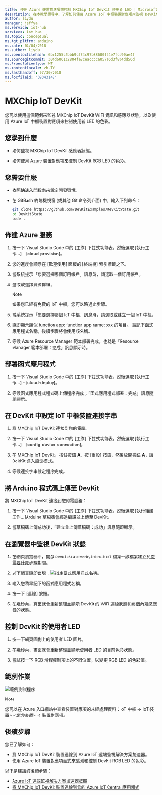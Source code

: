 ```yaml
---
title: 使用 Azure 裝置對應項來控制 MXChip IoT DevKit 使用者 LED | Microsoft Docs
description: 在本教學課程中，了解如何使用 Azure IoT 中樞裝置對應項來監視 DevKit 狀態和控制使用者 LED。
author: liydu
manager: jeffya
ms.service: iot-hub
services: iot-hub
ms.topic: conceptual
ms.tgt_pltfrm: arduino
ms.date: 04/04/2018
ms.author: liydu
ms.openlocfilehash: 6bc1255c5bbb9cf74c97b88600f34e7fcd90ae4f
ms.sourcegitcommit: 30fd606162804fe8ceaccbca057a6d3f8c4dd56d
ms.translationtype: HT
ms.contentlocale: zh-TW
ms.lasthandoff: 07/30/2018
ms.locfileid: "39343142"
---
```

# <a name="mxchip-iot-devkit"></a>MXChip IoT DevKit

您可以使用這個範例來監視 MXChip IoT DevKit WiFi 資訊和感應器狀態，以及使用 Azure IoT 中樞裝置對應項來控制使用者 LED 的色彩。

## <a name="what-you-learn"></a>您學到什麼

- 如何監視 MXChip IoT DevKit 感應器狀態。

- 如何使用 Azure 裝置對應項來控制 DevKit RGB LED 的色彩。

## <a name="what-you-need"></a>您需要什麼

- 依照[快速入門指南](https://docs.microsoft.com/azure/iot-hub/iot-hub-arduino-iot-devkit-az3166-get-started)來設定開發環境。

- 在 GitBash 終端機視窗 (或其他 Git 命令列介面) 中，輸入下列命令：

   ```bash
   git clone https://github.com/DevKitExamples/DevKitState.git
   cd DevKitState
   code .
   ```

## <a name="provision-azure-services"></a>佈建 Azure 服務

1. 按一下 Visual Studio Code 中的 [工作] 下拉式功能表，然後選取 [執行工作...]  - [cloud-provision]。

2. 您的進度會顯示在 [歡迎使用] 面板的 [終端機] 索引標籤之下。

3. 當系統提示「您要選擇哪個訂用帳戶」訊息時，請選取一個訂用帳戶。

4. 選取或選擇資源群組。 
 
   > [!NOTE]
   > 如果您已經有免費的 IoT 中樞，您可以略過此步驟。

5. 當系統提示「您要選擇哪個 IoT 中樞」訊息時，請選取或建立一個 IoT 中樞。

6. 隨即顯示類似 function app: function app name: xxx 的項目。 請記下函式應用程式名稱，後續步驟將會使用該名稱。

7. 等候 Azure Resource Manager 範本部署完成，也就是「Resource Manager 範本部署：完成」訊息顯示時。

## <a name="deploy-function-app"></a>部署函式應用程式

1. 按一下 Visual Studio Code 中的 [工作] 下拉式功能表，然後選取 [執行工作...]  - [cloud-deploy]。

2. 等候函式應用程式程式碼上傳程序完成；「函式應用程式部署：完成」訊息隨即顯示。

## <a name="configure-iot-hub-device-connection-string-in-devkit"></a>在 DevKit 中設定 IoT 中樞裝置連接字串

1. 將 MXChip IoT DevKit 連接到您的電腦。

2. 按一下 Visual Studio Code 中的 [工作] 下拉式功能表，然後選取 [執行工作...]  - [config-device-connection]。

3. 在 MXChip IoT DevKit，按住按鈕 **A**、按 [重設] 按鈕，然後放開按鈕 **A**，讓 DekKit 進入設定模式。

4. 等候連接字串設定程序完成。

## <a name="upload-arduino-code-to-devkit"></a>將 Arduino 程式碼上傳至 DevKit

將 MXChip IoT DevKit 連接到您的電腦後：

1. 按一下 Visual Studio Code 中的 [工作] 下拉式功能表，然後選取 [執行組建工作...]Arduino 草稿碼會經過編譯並上傳至 DevKit。

2. 當草稿碼上傳成功後，「建立並上傳草稿碼：成功」訊息隨即顯示。

## <a name="monitor-devkit-state-in-browser"></a>在瀏覽器中監視 DevKit 狀態

1. 在網頁瀏覽器中，開啟 `DevKitState\web\index.html` 檔案--該檔案建立於[您需要什麼](#whatyouneed)步驟期間。

2. 以下網頁隨即出現：![指定函式應用程式名稱。](media/iot-hub-arduino-iot-devkit-az3166-devkit-state/devkit-state-function-app-name.png)

3. 輸入您稍早記下的函式應用程式名稱。

4. 按一下 [連線] 按鈕。

5. 在幾秒內，頁面就會重新整理並顯示 DevKit 的 WiFi 連線狀態和每個內建感應器的狀態。

## <a name="control-the-devkits-user-led"></a>控制 DevKit 的使用者 LED

1. 按一下網頁圖例上的使用者 LED 圖片。

2. 在幾秒內，畫面就會重新整理並顯示使用者 LED 的目前色彩狀態。

3. 嘗試按一下 RGB 滑桿控制項上的不同位置，以變更 RGB LED 的色彩值。

## <a name="example-operation"></a>範例作業

![範例測試程序](media/iot-hub-arduino-iot-devkit-az3166-devkit-state/devkit-state.gif)

> [!NOTE]
> 您可以在 Azure 入口網站中查看裝置對應項的未經處理資料：IoT 中樞 -\> IoT 裝置\> *\<您的裝置\>* -\> 裝置對應項。

## <a name="next-steps"></a>後續步驟

您已了解如何︰
- 將 MXChip IoT DevKit 裝置連線到 Azure IoT 遠端監視解決方案加速器。
- 使用 Azure IoT 裝置對應項函式來感測和控制 DevKit RGB LED 的色彩。

以下是建議的後續步驟：

* [Azure IoT 遠端監視解決方案加速器概觀](https://docs.microsoft.com/azure/iot-suite/)
* [將 MXChip IoT DevKit 裝置連線到您的 Azure IoT Central 應用程式](https://docs.microsoft.com/microsoft-iot-central/howto-connect-devkit)
